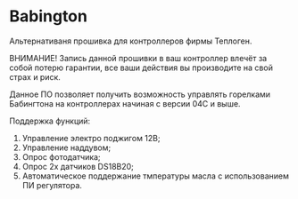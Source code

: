 # Babington
Альтернативаня прошивка для контроллеров фирмы Теплоген.

ВНИМАНИЕ! Запись данной прошивки в ваш контроллер влечёт за собой потерю гарантии, все ваши действия вы производите на свой страх и риск.

Данное ПО позволяет получить возможность управлять горелками Бабингтона на контроллерах начиная с версии 04С и выше.

Поддержка функций:
  1) Управление электро поджигом 12В;
  2) Управление наддувом;
  3) Опрос фотодатчика;
  4) Опрос 2х датчиков DS18B20;
  5) Автоматическое поддержание тмпературы масла с использованием ПИ регулятора.
